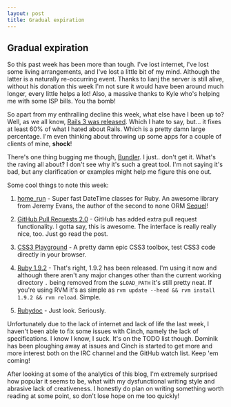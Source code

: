 ```yaml
---
layout: post
title: Gradual expiration
---
```


## Gradual expiration

So this past week has been more than tough. I've lost internet, I've lost some living arrangements, and I've lost a little bit of my mind. Although the latter is a naturally re-occurring event. Thanks to lianj the server is still alive, without his donation this week I'm not sure it would have been around much longer, every little helps a lot! Also, a massive thanks to Kyle who's helping me with some ISP bills. You tha bomb!

So apart from my enthralling decline this week, what else have I been up to? Well, as we all know, [Rails 3 was released](http://weblog.rubyonrails.org/2010/8/29/rails-3-0-it-s-done). Which I hate to say, but... it fixes at least 60% of what I hated about Rails. Which is a pretty damn large percentage. I'm even thinking about throwing up some apps for a couple of clients of mine, **shock**!

There's one thing bugging me though, [Bundler](http://gembundler.com/). I just.. don't get it. What's the raving all about? I don't see why it's such a great tool. I'm not saying it's bad, but any clarification or examples might help me figure this one out.

Some cool things to note this week:

1.  [home_run](http://github.com/jeremyevans/home_run) - Super fast DateTime classes for Ruby. An awesome library from Jeremy Evans, the author of the second to none ORM [Sequel](http://sequel.rubyforge.org/)!

2. [GitHub Pull Requests 2.0](http://github.com/blog/712-pull-requests-2-0) - GitHub has added extra pull request functionality. I gotta say, this is awesome. The interface is really really nice, too. Just go read the post.

3. [CSS3 Playground](http://css3.mikeplate.com/) - A pretty damn epic CSS3 toolbox, test CSS3 code directly in your browser.

4. [Ruby 1.9.2](http://www.ruby-lang.org/en/news/2010/08/18/ruby-1-9-2-is-released/) - That's right, 1.9.2 has been released. I'm using it now and although there aren't any major changes other than the current working directory `.` being removed from the `$LOAD_PATH` it's still pretty neat. If you're using RVM it's as simple as `rvm update --head && rvm install 1.9.2 && rvm reload`. Simple.

5. [Rubydoc](http://rubydoc.info/) - Just look. Seriously.

Unfortunately due to the lack of internet and lack of life the last week, I haven't been able to fix some issues with Cinch, namely the lack of specifications. I know I know, I suck. It's on the TODO list though. Dominik has been ploughing away at issues and Cinch is started to get more and more interest both on the IRC channel and the GitHub watch list. Keep 'em coming!

After looking at some of the analytics of this blog, I'm extremely surprised how popular it seems to be, what with my dysfunctional writing style and abrasive lack of creativeness. I honestly do plan on writing something worth reading at some point, so don't lose hope on me too quickly!
